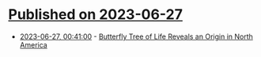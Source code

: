 # [Published on 2023-06-27](index.md)

* [2023-06-27, 00:41:00](https://soylentnews.org/article.pl?sid=23/06/26/0444201&from=rss) - [Butterfly Tree of Life Reveals an Origin in North America](https://soylentnews.org/article.pl?sid=23/06/26/0444201&from=rss)
